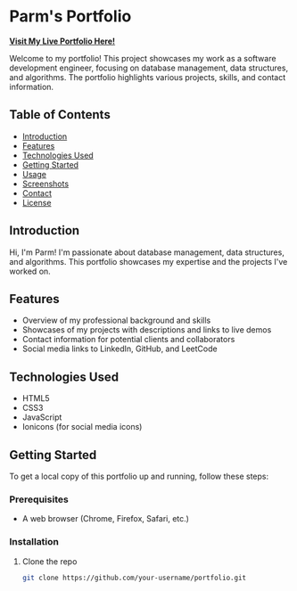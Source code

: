 # Parm's Portfolio

**[Visit My Live Portfolio Here!](https://parms-portfolio.netlify.app/)**


Welcome to my portfolio! This project showcases my work as a software development engineer, focusing on database management, data structures, and algorithms. The portfolio highlights various projects, skills, and contact information.

## Table of Contents

- [Introduction](#introduction)
- [Features](#features)
- [Technologies Used](#technologies-used)
- [Getting Started](#getting-started)
- [Usage](#usage)
- [Screenshots](#screenshots)
- [Contact](#contact)
- [License](#license)

## Introduction

Hi, I'm Parm! I'm passionate about database management, data structures, and algorithms. This portfolio showcases my expertise and the projects I've worked on.

## Features

- Overview of my professional background and skills
- Showcases of my projects with descriptions and links to live demos
- Contact information for potential clients and collaborators
- Social media links to LinkedIn, GitHub, and LeetCode

## Technologies Used

- HTML5
- CSS3
- JavaScript
- Ionicons (for social media icons)

## Getting Started

To get a local copy of this portfolio up and running, follow these steps:

### Prerequisites

- A web browser (Chrome, Firefox, Safari, etc.)

### Installation

1. Clone the repo
   ```sh
   git clone https://github.com/your-username/portfolio.git

  
